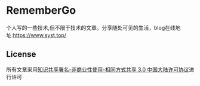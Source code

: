 # RememberGo

个人写的一些技术,但不限于技术的文章。分享随处可见的生活，blog在线地址:https://www.syst.top/



## License

所有文章采用[知识共享署名-非商业性使用-相同方式共享 3.0 中国大陆许可协议](https://creativecommons.org/licenses/by-nc-sa/3.0/cn/)进行许可

